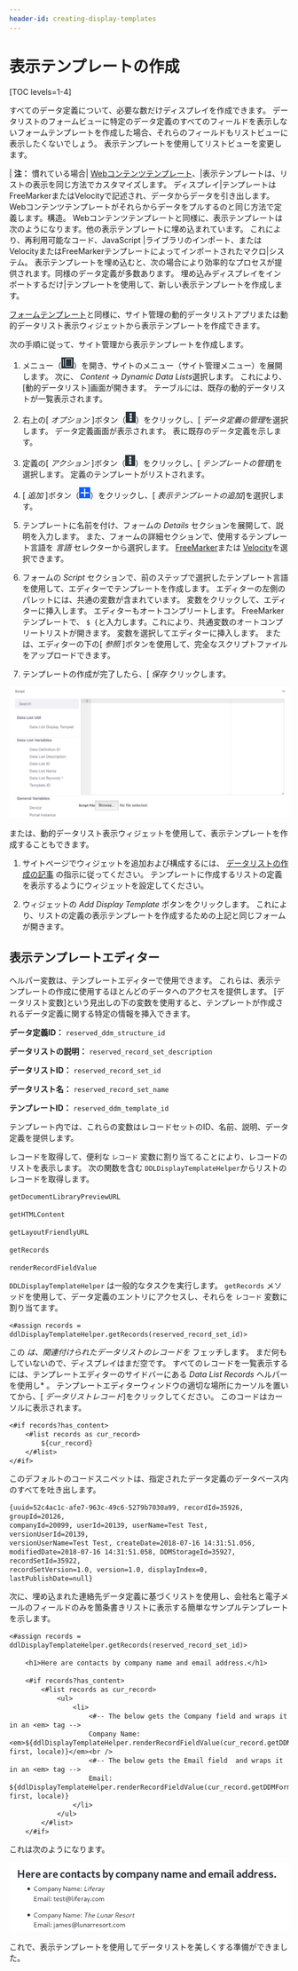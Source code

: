 ```yaml
---
header-id: creating-display-templates
---
```


# 表示テンプレートの作成

[TOC levels=1-4]

すべてのデータ定義について、必要な数だけディスプレイを作成できます。 データリストのフォームビューに特定のデータ定義のすべてのフィールドを表示しないフォームテンプレートを作成した場合、それらのフィールドもリストビューに表示したくないでしょう。 表示テンプレートを使用してリストビューを変更します。

| **注：** 慣れている場合| [Webコンテンツテンプレート](/docs/7-1/user/-/knowledge_base/u/designing-web-content-with-templates)、|表示テンプレートは、リストの表示を同じ方法でカスタマイズします。 ディスプレイ|テンプレートはFreeMarkerまたはVelocityで記述され、データからデータを引き出します。 Webコンテンツテンプレートがそれらからデータをプルするのと同じ方法で定義します。構造。 Webコンテンツテンプレートと同様に、表示テンプレートは次のようになります。他の表示テンプレートに埋め込まれています。 これにより、再利用可能なコード、JavaScript |ライブラリのインポート、またはVelocityまたはFreeMarkerテンプレートによってインポートされたマクロ|システム。 表示テンプレートを埋め込むと、次の場合により効率的なプロセスが提供されます。同様のデータ定義が多数あります。 埋め込みディスプレイをインポートするだけ|テンプレートを使用して、新しい表示テンプレートを作成します。

[フォームテンプレート](/docs/7-1/user/-/knowledge_base/u/creating-form-templates)と同様に、サイト管理の動的データリストアプリまたは動的データリスト表示ウィジェットから表示テンプレートを作成できます。

次の手順に従って、サイト管理から表示テンプレートを作成します。

1.  メニュー（![Menu](../../../images/icon-menu.png)）を開き、サイトのメニュー（サイト管理メニュー）を展開します。 次に、 *Content* → *Dynamic Data Lists*選択します。 これにより、[動的データリスト]画面が開きます。 テーブルには、既存の動的データリストが一覧表示されます。

2.  右上の[ *オプション* ]ボタン（![Options](../../../images/icon-options.png)）をクリックし、[ *データ定義の管理*を選択します。 データ定義画面が表示されます。 表に既存のデータ定義を示します。

3.  定義の[ *アクション* ]ボタン（![Options](../../../images/icon-options.png)）をクリックし、[ *テンプレートの管理*]を選択します。 定義のテンプレートがリストされます。

4.  [ *追加* ]ボタン（![Add](../../../images/icon-add.png)）をクリックし、[ *表示テンプレートの追加*]を選択します。

5.  テンプレートに名前を付け、フォームの *Details* セクションを展開して、説明を入力します。 また、フォームの詳細セクションで、使用するテンプレート言語を *言語* セレクターから選択します。 [FreeMarker](https://freemarker.apache.org/index.html)または [Velocity](https://velocity.apache.org/)を選択できます。

6.  フォームの *Script* セクションで、前のステップで選択したテンプレート言語を使用して、エディターでテンプレートを作成します。 エディターの左側のパレットには、共通の変数が含まれています。 変数をクリックして、エディターに挿入します。 エディターもオートコンプリートします。 FreeMarkerテンプレートで、 `$ {`と入力します。これにより、共通変数のオートコンプリートリストが開きます。 変数を選択してエディターに挿入します。 または、エディターの下の[ *参照* ]ボタンを使用して、完全なスクリプトファイルをアップロードできます。

7.  テンプレートの作成が完了したら、[ *保存* クリックします。

![図1：エディターで表示テンプレートを作成します。](../../../images/ddl-template-editor.png)

または、動的データリスト表示ウィジェットを使用して、表示テンプレートを作成することもできます。

1.  サイトページでウィジェットを追加および構成するには、 [データリストの作成の記事](/docs/7-1/user/-/knowledge_base/u/creating-data-lists) の指示に従ってください。 テンプレートに作成するリストの定義を表示するようにウィジェットを設定してください。

2.  ウィジェットの *Add Display Template* ボタンをクリックします。 これにより、リストの定義の表示テンプレートを作成するための上記と同じフォームが開きます。

## 表示テンプレートエディター

ヘルパー変数は、テンプレートエディターで使用できます。 これらは、表示テンプレートの作成に使用するほとんどのデータへのアクセスを提供します。 [データリスト変数]という見出しの下の変数を使用すると、テンプレートが作成されるデータ定義に関する特定の情報を挿入できます。

**データ定義ID：** `reserved_ddm_structure_id`

**データリストの説明：** `reserved_record_set_description`

**データリストID：** `reserved_record_set_id`

**データリスト名：** `reserved_record_set_name`

**テンプレートID：** `reserved_ddm_template_id`

テンプレート内では、これらの変数はレコードセットのID、名前、説明、データ定義を提供します。

レコードを取得して、便利な `レコード` 変数に割り当てることにより、レコードのリストを表示します。 次の関数を含む `DDLDisplayTemplateHelper`からリストのレコードを取得します。

    getDocumentLibraryPreviewURL
    
    getHTMLContent
    
    getLayoutFriendlyURL
    
    getRecords
    
    renderRecordFieldValue

`DDLDisplayTemplateHelper` は一般的なタスクを実行します。 `getRecords` メソッドを使用して、データ定義のエントリにアクセスし、それらを `レコード` 変数に割り当てます。

    <#assign records = ddlDisplayTemplateHelper.getRecords(reserved_record_set_id)>

この *は、関連付けられたデータリストのレコードを* フェッチします。 まだ何もしていないので、ディスプレイはまだ空です。 すべてのレコードを一覧表示するには、テンプレートエディターのサイドバーにある *Data List Records* ヘルパーを使用し* 。 テンプレートエディターウィンドウの適切な場所にカーソルを置いてから、[ *データリストレコード*]をクリックしてください。 このコードはカーソルに表示されます。</p> 

    <#if records?has_content>
        <#list records as cur_record>
            ${cur_record}
        </#list>
    </#if>

このデフォルトのコードスニペットは、指定されたデータ定義のデータベース内のすべてを吐き出します。

    {uuid=52c4ac1c-afe7-963c-49c6-5279b7030a99, recordId=35926, groupId=20126, 
    companyId=20099, userId=20139, userName=Test Test, versionUserId=20139, 
    versionUserName=Test Test, createDate=2018-07-16 14:31:51.056, 
    modifiedDate=2018-07-16 14:31:51.058, DDMStorageId=35927, recordSetId=35922, 
    recordSetVersion=1.0, version=1.0, displayIndex=0, lastPublishDate=null}

次に、埋め込まれた連絡先データ定義に基づくリストを使用し、会社名と電子メールのフィールドのみを箇条書きリストに表示する簡単なサンプルテンプレートを示します。

    <#assign records = ddlDisplayTemplateHelper.getRecords(reserved_record_set_id)>
    
        <h1>Here are contacts by company name and email address.</h1>
    
        <#if records?has_content>
            <#list records as cur_record>
                <ul>
                    <li>
                        <#-- The below gets the Company field and wraps it in an <em> tag -->
                        Company Name: <em>${ddlDisplayTemplateHelper.renderRecordFieldValue(cur_record.getDDMFormFieldValues("company")?first, locale)}</em><br /> 
                        <#-- The below gets the Email field  and wraps it in an <em> tag --> 
                        Email: ${ddlDisplayTemplateHelper.renderRecordFieldValue(cur_record.getDDMFormFieldValues("email")?first, locale)} 
                    </li> 
                </ul> 
            </#list> 
        </#if>

これは次のようになります。

![図2：オブジェクト全体を吐き出すのではなく、適切な表示情報を抽出します。](../../../images/ddl-contacts-template.png)

これで、表示テンプレートを使用してデータリストを美しくする準備ができました。
